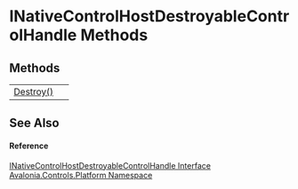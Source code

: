 # INativeControlHostDestroyableControlHandle Methods




## Methods
<table>
<tr>
<td><a href="M_Avalonia_Controls_Platform_INativeControlHostDestroyableControlHandle_Destroy">Destroy()</a></td>
<td> </td>
</tr>
</table>

## See Also


#### Reference
<a href="T_Avalonia_Controls_Platform_INativeControlHostDestroyableControlHandle">INativeControlHostDestroyableControlHandle Interface</a>  
<a href="N_Avalonia_Controls_Platform">Avalonia.Controls.Platform Namespace</a>  
